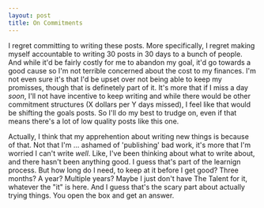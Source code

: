 ```yaml
---
layout: post
title: On Commitments
---
```

I regret committing to writing these posts. More specifically, I regret making myself accountable
to writing 30 posts in 30 days to a bunch of people. And while it'd be fairly costly for me to 
abandon my goal, it'd go towards a good cause so I'm not terrible concerned about the cost to my
finances. I'm not even sure it's that I'd be upset over not being able to keep my promisses, though that is definetely part of it. It's more that if I miss a day *soon*, I'll not have incentive to keep writing and while there would be other commitment structures (X dollars per Y days missed), I feel like that would be shifting the goals posts. So I'll do my best to trudge 
on, even if that means there's a lot of low quality posts like this one.

Actually, I think that my apprehention about writing new things is because of that. Not that I'm
... ashamed of 'publishing' bad work, it's more that I'm worried I can't write *well*. Like, I've been thinking about what to write about, and there hasn't been anything good. I guess that's part of the learnign process. But how long do I need, to keep at it before I get good? Three months? A year? Multiple years? Maybe I just don't have The Talent for it, whatever the "it" is here. And I guess that's the scary part about actually trying things. 
You open the box and get an answer. 